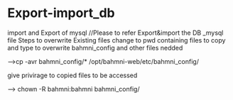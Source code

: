 # Export-import_db
import and Export of mysql 
//Please to refer Export&import the DB _mysql file
Steps to overwrite Existing files
change to pwd containing files to copy and type to overwrite bahmni_config and other files nedded 

-->cp -avr bahmni_config/* /opt/bahmni-web/etc/bahmni_config/

give privirage to copied files to be accessed

 --> chown -R bahmni:bahmni bahmni_config/
